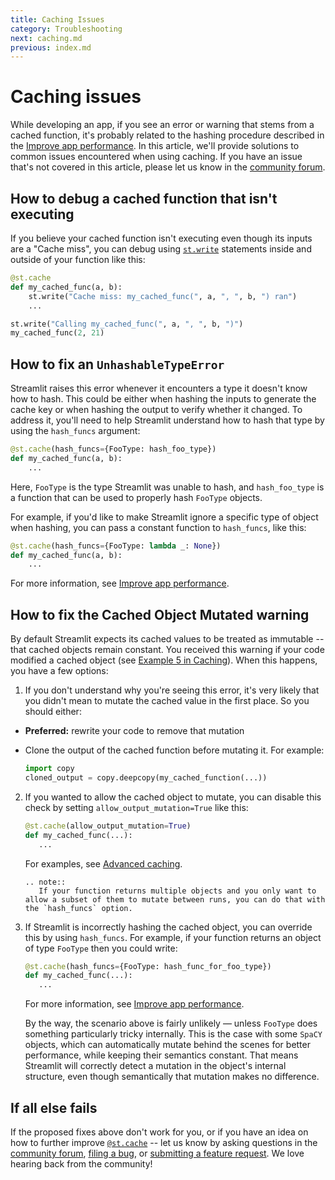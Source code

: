 ```yaml
---
title: Caching Issues
category: Troubleshooting
next: caching.md
previous: index.md
---
```


# Caching issues

While developing an app, if you see an error or warning that stems from a cached function, it's probably related to the hashing procedure described in the [Improve app performance](../caching.md). In this article, we'll provide solutions to common issues encountered when using caching. If you have an issue that's not covered in this article, please let us know in the [community forum](https://discuss.streamlit.io/).

## How to debug a cached function that isn't executing

If you believe your cached function isn't executing even though its inputs are a "Cache miss", you can debug using [`st.write`](../api.html#streamlit.write) statements inside and outside of your function like this:

```Python
@st.cache
def my_cached_func(a, b):
    st.write("Cache miss: my_cached_func(", a, ", ", b, ") ran")
    ...

st.write("Calling my_cached_func(", a, ", ", b, ")")
my_cached_func(2, 21)
```

## How to fix an `UnhashableTypeError`

Streamlit raises this error whenever it encounters a type it doesn't know how to hash. This could be either when hashing the inputs to generate the cache key or when hashing the output to verify whether it changed. To address it, you'll need to help Streamlit understand how to hash that type by using the `hash_funcs` argument:

```Python
@st.cache(hash_funcs={FooType: hash_foo_type})
def my_cached_func(a, b):
    ...
```

Here, `FooType` is the type Streamlit was unable to hash, and `hash_foo_type` is a function that can be used to properly hash `FooType` objects.

For example, if you'd like to make Streamlit ignore a specific type of object when hashing, you can pass a constant function to `hash_funcs`, like this:

```Python
@st.cache(hash_funcs={FooType: lambda _: None})
def my_cached_func(a, b):
    ...
```

For more information, see [Improve app performance](../caching.html#the-hash-funcs-parameter).

## How to fix the Cached Object Mutated warning

By default Streamlit expects its cached values to be treated as immutable -- that cached objects remain constant. You received this warning if your code modified a cached object (see [Example 5 in Caching](../caching.html#example-5-use-the-global-cache-to-speed-up-your-app-for-all-users)). When this happens, you have a few options:

1. If you don't understand why you're seeing this error, it's very likely that you didn't mean to mutate the cached value in the first place. So you should either:

- **Preferred:** rewrite your code to remove that mutation
- Clone the output of the cached function before mutating it. For example:

  ```Python
  import copy
  cloned_output = copy.deepcopy(my_cached_function(...))
  ```

2. If you wanted to allow the cached object to mutate, you can disable this check by setting `allow_output_mutation=True` like this:

   ```Python
   @st.cache(allow_output_mutation=True)
   def my_cached_func(...):
      ...
   ```

   For examples, see [Advanced caching](../caching.md).

   ```eval_rst
   .. note::
      If your function returns multiple objects and you only want to allow a subset of them to mutate between runs, you can do that with the `hash_funcs` option.
   ```

3. If Streamlit is incorrectly hashing the cached object, you can override this by using `hash_funcs`. For example, if your function returns an object of type `FooType` then you could write:

   ```Python
   @st.cache(hash_funcs={FooType: hash_func_for_foo_type})
   def my_cached_func(...):
      ...
   ```

   For more information, see [Improve app performance](../caching.html#the-hash-funcs-parameter).

   By the way, the scenario above is fairly unlikely — unless `FooType` does something particularly tricky internally. This is the case with some `SpaCY` objects, which can automatically mutate behind the scenes for better performance, while keeping their semantics constant. That means Streamlit will correctly detect a mutation in the object's internal structure, even though semantically that mutation makes no difference.

## If all else fails

If the proposed fixes above don't work for you, or if you have an idea on how to further improve [`@st.cache`](../api.html#streamlit.cache) -- let us know by asking questions in the [community forum](https://discuss.streamlit.io/), [filing a bug](https://github.com/streamlit/streamlit/issues/new/choose), or [submitting a feature request](https://github.com/streamlit/streamlit/issues/new/choose). We love hearing back from the community!